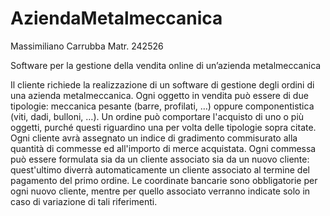 # AziendaMetalmeccanica

Massimiliano Carrubba
Matr. 242526

Software per la gestione della vendita online di un’azienda metalmeccanica

Il cliente richiede la realizzazione di un software di gestione degli ordini di una azienda metalmeccanica.
Ogni oggetto in vendita può essere di due tipologie:
meccanica pesante (barre, profilati, …) oppure componentistica (viti, dadi, bulloni, …).
Un ordine può comportare l'acquisto di uno o più oggetti, purché questi riguardino una per volta delle tipologie sopra citate.
Ogni cliente avrà assegnato un indice di gradimento commisurato alla quantità di commesse ed all'importo di merce acquistata.
Ogni commessa può essere formulata sia da un cliente associato sia da un nuovo cliente: quest'ultimo diverrà automaticamente un cliente associato al termine del pagamento del primo ordine.
Le coordinate bancarie sono obbligatorie per ogni nuovo cliente, mentre per quello associato verranno indicate solo in caso di variazione di tali riferimenti.
